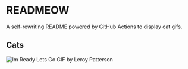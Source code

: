 # READMEOW

A self-rewriting README powered by GitHub Actions to display cat gifs.

## Cats

![Im Ready Lets Go GIF by Leroy Patterson](https://media3.giphy.com/media/CjmvTCZf2U3p09Cn0h/200.gif?cid=9acd02dasf79kkag34jxyf2994rndpsn0fw2ttg51via5opf&ep=v1_gifs_search&rid=200.gif&ct=g)
